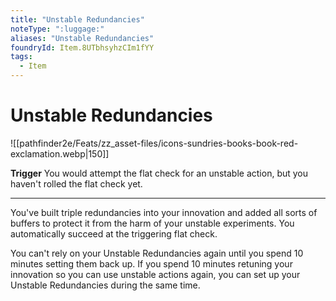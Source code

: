 ```yaml
---
title: "Unstable Redundancies"
noteType: ":luggage:"
aliases: "Unstable Redundancies"
foundryId: Item.8UTbhsyhzCIm1fYY
tags:
  - Item
---
```


# Unstable Redundancies
![[pathfinder2e/Feats/zz_asset-files/icons-sundries-books-book-red-exclamation.webp|150]]

**Trigger** You would attempt the flat check for an unstable action, but you haven't rolled the flat check yet.

* * *

You've built triple redundancies into your innovation and added all sorts of buffers to protect it from the harm of your unstable experiments. You automatically succeed at the triggering flat check.

You can't rely on your Unstable Redundancies again until you spend 10 minutes setting them back up. If you spend 10 minutes retuning your innovation so you can use unstable actions again, you can set up your Unstable Redundancies during the same time.
